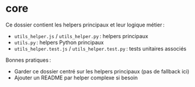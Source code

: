 # core

Ce dossier contient les helpers principaux et leur logique métier :
- `utils_helper.js` / `utils_helper.py` : helpers principaux
- `utils.py` : helpers Python principaux
- `utils_helper.test.js` / `utils_helper.test.py` : tests unitaires associés

Bonnes pratiques :
- Garder ce dossier centré sur les helpers principaux (pas de fallback ici)
- Ajouter un README par helper complexe si besoin
